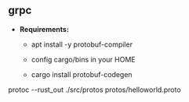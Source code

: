 ## grpc

- **Requirements:**

  - apt install -y protobuf-compiler
   
  - config cargo/bins in your HOME

  - cargo install protobuf-codegen


protoc --rust_out ./src/protos protos/helloworld.proto